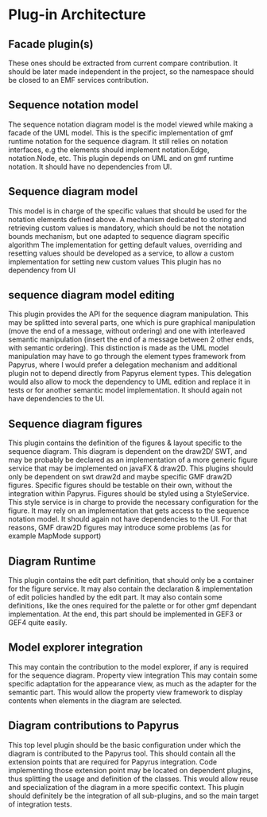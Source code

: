 # Plug-in Architecture

## Facade plugin(s)
These ones should be extracted from current compare contribution. It should be later made independent in the project, so the namespace should be closed to an EMF services contribution.

## Sequence notation model
The sequence notation diagram model is the model viewed while making a facade of the UML model. This is the specific implementation of gmf runtime notation for the sequence diagram. It still relies on notation interfaces, e.g the elements should implement notation.Edge, notation.Node, etc.
This plugin depends on UML and on gmf runtime notation. 
It should have no dependencies from UI. 

## Sequence diagram model 
This model is in charge of the specific values that should be used for the notation elements defined above. 
A mechanism dedicated to storing and retrieving custom values is mandatory, which should be not the notation bounds mechanism, but one adapted to sequence diagram specific algorithm 
The implementation for getting default values, overriding and resetting values should be developed as a service, to allow a custom implementation for setting new custom values
This plugin has no dependency from UI

## sequence diagram model editing 
This plugin provides the API for the sequence diagram manipulation. This may be splitted into several parts, one which is pure graphical manipulation (move the end of a message, without ordering) and one with interleaved semantic manipulation (insert the end of a message between 2 other ends, with semantic ordering). 
This distinction is made as the UML model manipulation may have to go through the element types framework from Papyrus, where I would prefer a delegation mechanism and additional plugin not to depend directly from Papyrus element types. This delegation would also allow to mock the dependency to UML edition and replace it in tests or for another semantic model implementation.
It should again not have dependencies to the UI.

## Sequence diagram figures
This plugin contains the definition of the figures & layout specific to the sequence diagram. This diagram is dependent on the draw2D/ SWT, and may be probably be declared as an implementation of a more generic figure service that may be implemented on javaFX & draw2D. 
This plugins should only be dependent on swt draw2d and maybe specific GMF draw2D figures. 
Specific figures should be testable on their own, without the integration within Papyrus.
Figures should be styled using a StyleService. This style service is in charge to provide the necessary configuration for the figure. It may rely on an implementation that gets access to the sequence notation model.
It should again not have dependencies to the UI. For that reasons, GMF draw2D figures may introduce some problems (as for example MapMode support)

## Diagram Runtime
This plugin contains the edit part definition, that should only be a container for the figure service. It may also contain the declaration & implementation of edit policies handled by the edit part.
It may also contain some definitions, like the ones required for the palette or for other gmf dependant implementation. At the end, this part should be implemented in GEF3 or GEF4 quite easily.

## Model explorer integration
This may contain the contribution to the model explorer, if any is required for the sequence diagram.
Property view integration
This may contain some specific adaptation for the appearance view, as much as the adapter for the semantic part. This would allow the property view framework to display contents when elements in the diagram are selected.

## Diagram contributions to Papyrus
This top level plugin should be the basic configuration under which the diagram is contributed to the Papyrus tool. This should contain all the extension points that are required for Papyrus integration. Code implementing those extension point may be located on dependent plugins, thus splitting the usage and definition of the classes. This would allow reuse and specialization of the diagram in a more specific context. 
This plugin should definitely be the integration of all sub-plugins, and so the main target of integration tests.
